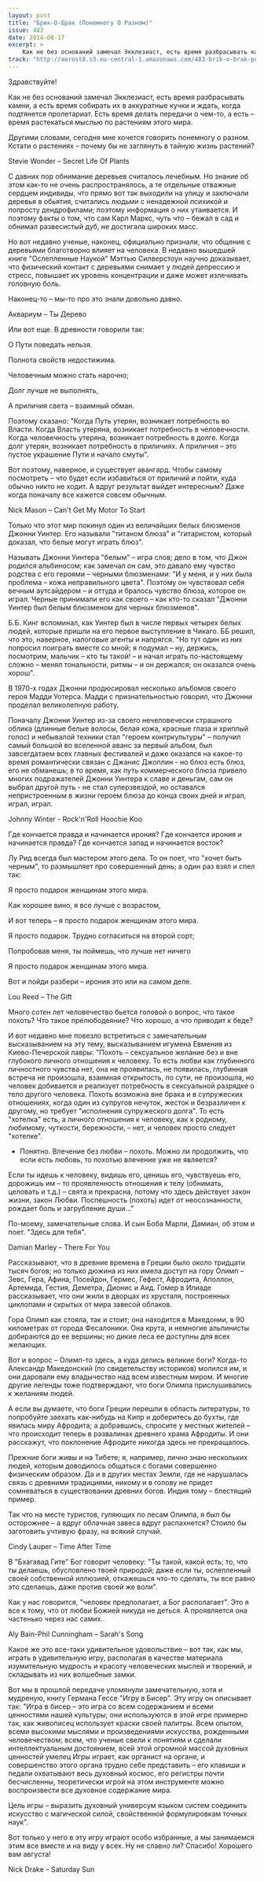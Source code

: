 ```yaml
---
layout: post
title: "Брик-О-Брак (Понемногу О Разном)"
issue: 483
date: 2014-08-17
excerpt: >
    Как не без оснований замечал Экклезиаст, есть время разбрасывать камни, а есть время собирать их в аккуратные кучки и ждать, когда подтянется пролетариат. Есть время делать передачи о чем-то, а есть – время растекаться мыслью по растениям этого мира.
track: "http://aerost8.s3.eu-central-1.amazonaws.com/483-brik-o-brak-ponemnogu-o-raznom.mp3"
---
```


Здравствуйте!

Как не без оснований замечал Экклезиаст, есть время разбрасывать камни, а есть время собирать их в аккуратные кучки и ждать, когда подтянется пролетариат. Есть время делать передачи о чем-то, а есть – время растекаться мыслью по растениям этого мира.

Другими словами, сегодня мне хочется говорить понемногу о разном. Кстати о растениях – почему бы не заглянуть в тайную жизнь растений?

Stevie Wonder – Secret Life Of Plants

С давних пор обнимание деревьев считалось лечебным. Но знание об этом как-то не очень распространялось, а те отдельные отважные сердцем индивиды, что прямо вот так выходили на улицу и заключали деревья в обьятия, считались людьми с ненадежной психикой и попросту дендрофилами; поэтому информация о них утаивается. И поэтому факты о том, что сам Карл Маркс, чуть что – бежал в сад и обнимал развесистый дуб, не достигала широких масс.

Но вот недавно ученые, наконец, официально признали, что общение с деревьями благотворно влияет на человека. В недавно вышедшей книге "Ослепленные Наукой" Мэттью Силверстоун научно доказывает, что физический контакт с деревьями снимает у людей депрессию и стресс, повышает их уровень концентрации и даже может излечивать головную боль.

Наконец-то – мы-то про это знали довольно давно.

Аквариум – Ты Дерево

Или вот еще. В древности говорили так:

О Пути поведать нельзя.

Полнота свойств недостижима.

Человечным можно стать нарочно;

Долг лучше не выполнять,

А приличия света – взаимный обман.

Поэтому сказано: "Когда Путь утерян, возникает потребность во Власти. Когда Власть утеряна, возникает потребность в человечности. Когда человечность утеряна, возникает потребность в долге. Когда долг утерян, возникает потребность в приличиях. А приличия – это пустое украшение Пути и начало смуты".

Вот поэтому, наверное, и существует авангард. Чтобы самому посмотреть – что будет если избавиться от приличий и пойти, куда обычно никто не ходит. А вдруг результат выйдет интересным? Даже когда поначалу все кажется совсем обычным.

Nick Mason – Can't Get My Motor To Start

Только что этот мир покинул один из величайших белых блюзменов Джонни Уинтер. Его называли "титаном блюза" и "гитаристом, который доказал, что белые могут играть блюз".

Называть Джонни Уинтера "белым" – игра слов; дело в том, что Джон родился альбиносом; как замечал он сам, это давало ему чувство родства с его героями – черными блюзменами: "И у меня, и у них была проблема – кожа неправильного цвета". Поэтому он чувствовал себя вечным аутсайдером – и оттуда и бралось чувство блюза, которое он играл. Черные принимали его как своего – как кто-то сказал "Джонни Уинтер был белым блюзменом для черных блюзменов".

Б.Б. Кинг вспоминал, как Уинтер был в числе первых четырех белых людей, которые пришли на его первое выступление в Чикаго. ББ решил, что это, наверное, налоговые агенты и напрягся. "Но тут один из них попросил поиграть вместе со мной; я подумал – ну, держись, посмотрим, мальчик – кто ты такой! – и начал играть по-настоящему сложно – менял тональности, ритмы – и он держался; он оказался очень хорош".

В 1970-х годах Джонни продюсировал несколько альбомов своего героя Мадди Уотерса. Мадди с признательностью говорил, что Джонни проделал великолепную работу.

Поначалу Джонни Уинтер из-за своего нечеловечески страшного облика (длинные белые волосы, белая кожа, красные глаза и хриплый голос) и небывалой техники стал "героем контркультуры" – получил самый большой во вселенной аванс за первый альбом, был завсегдатаем всех главных фестивалей и даже оказался на какое-то время романтически связан с Джанис Джоплин - но блюз есть блюз, его не обманешь; в то время, как путь коммерческого блюза привело многих подражателей Джонни Уинтера к славе и деньгам, сам он выбрал другой путь - не стал суперзвездой, но оставался непристроенным в жизни героем блюза до конца своих дней и играл, играл, играл.

Johnny Winter - Rock'n'Roll Hoochie Koo

Где кончается правда и начинается ирония? Где кончается ирония и начинается правда? Где кончается запад и начинается восток?

Лу Рид всегда был мастером этого дела. То он поет, что "хочет быть черным", то размышляет про совершенный день; а один раз взял и спел так:

Я просто подарок женщинам этого мира.

Как хорошее вино, я все лучше с возрастом,

И вот теперь – я просто подарок женщинам этого мира.

Я просто подарок. Трудно согласиться на второй сорт;

Попробовав меня, ты поймешь, что лучше нет ничего

Я просто подарок женщинам этого мира.

Вот и пойди разбери – ирония это или на самом деле.

Lou Reed – The Gift

Много сотен лет человечество бьется головой о вопрос, что такое похоть? Что такое прелюбодеяние? Что хорошо, а что приводит к беде?

И вот недавно мне повезло встретиться с замечательным высказыванием на эту тему, высказыванием игумена Евмения из Киево-Печерской лавры: "Похоть – сексуальное желание без и вне глубокого личного отношения к человеку. То есть любви как глубинного личностного чувства нет, она не проявилась, не появилась, глубинная встреча не произошла, взаимная открытость, по сути, не произошла, но человек добивается и реализует потребность в сексуальной разрядке о тело другого человека. Похоть возможна вне брака и в супружеских отношениях, когда один из супругов нечуток, жесток и безразличен к другому, но требует "исполнения супружеского долга". То есть "хотелка" есть, а личного отношения к человеку, как к родному, любимому, чуткости, бережности, – нет, и человек просто следует "хотелке".

- Понятно. Влечение без любви – похоть. Можно ли продолжить, что если есть любовь, то похотью влечение уже не является?

Если ты идешь к человеку, видишь его, ценишь его, чувствуешь его, дорожишь им – то проявленность отношения к телу (обнимать, целовать и т.д.) – свята и прекрасна, потому что здесь действует закон жизни, закон Любви. Поспешность (похоть) идет от неосознанности, рождает боль и загрубление души..."

По-моему, замечательные слова. И сын Боба Марли, Дамиан, об этом и поет. "Здесь для тебя".

Damian Marley – There For You

Рассказывают, что в древние времена в Греции было около тридцати тысяч богов; но только дюжина из них имела доступ на гору Олимп – Зевс, Гера, Афина, Посейдон, Гермес, Гефест, Афродита, Аполлон, Артемида, Гестия, Деметра, Дионис и Аид. Гомер в Илиаде рассказывает, что они жили в дворцах из хрусталя, построенных циклопами и скрытых от мира завесой облаков.

Гора Олимп как стояла, так и стоит; она находится в Македонии, в 90 километрах от города Фесалоники. Она крута, и немногие альпинисты добираются до ее вершины; но дикие леса ее доступны для всех желающих.

Вот и вопрос – Олимп-то здесь, а куда делись великие боги? Когда-то Александр Македонский (по свидетельству историков) молился им, и они даровали ему владычество над всем известным миром. И многие другие легенды тоже подтверждают, что боги Олимпа прислушивались к желаниям людей.

А если вы думаете, что боги Греции перешли в область литературы, то попробуйте заехать как-нибудь на Кипр и доберитесь до бухты, где явилась миру Афродита; а добравшись, спросите у местных жителей – что происходит теперь в развалинах древнего храма Афродиты. И они расскажут, что поклонение Афродите никогда здесь не прекращалось.

Прежние боги живы и на Тибете; я, например, лично знаю нескольких людей, которым доводилось общаться с богами совершенно физическим образом. Да и в других местах Земли, где не нарушалась связь с древними традициями, никому и в голову не придет сомневаться в существовании древних богов. Индия тому – блестящий пример.

Так что на месте туристов, гуляющих по лесам Олимпа, я был бы осторожнее – а вдруг облачная завеса вдруг распахнется? Стоило бы заготовить учтивую фразу, на всякий случай.

Cindy Lauper – Time After Time

В "Бхагавад Гите" Бог говорит человеку: "Ты такой, какой есть; то, что ты делаешь, обусловлено твоей природой; даже если ты, ослепленный своей собственной иллюзией, откажешься что-то сделать, ты все равно это сделаешь, даже против своей же воли".

Как у нас говорится, "человек предполагает, а Бог располагает". Это я все к тому, что от любви Божией никуда не деться. А проявляется она частенько через нас самих.

Aly Bain-Phil Cunningham – Sarah's Song

Какое же это все-таки удивительное удовольствие – вот так, как мы, играть в удивительную игру, располагая в качестве материала изумительную мудрость и красоту человеческих мыслей и творений, и складывать из них волшебные замки.

Вот мы в прошлой передаче упомянули замечательную, хотя и мудреную, книгу Германа Гессе "Игру в Бисер". Эту игру он описывает так: "Игра в бисер – это игра со всем содержанием и всеми ценностями нашей культуры; они используются в этой игре примерно так, как живописец использует краски своей палитры. Всем опытом, всеми высокими мыслями и произведениями искусства, рожденными человечеством; всем, что ученые свели к понятиям и сделали интеллектуальным достоянием, всей этой огромной массой духовных ценностей умелец Игры играет, как органист на органе, и совершенство этого органа трудно себе представить – его клавиши и педали охватывают весь духовный космос, его регистры почти бесчисленны, теоретически игрой на этом инструменте можно воспроизвести все духовное содержание мира.

Цель игры – выразить духовный универсум языком систем соединить искусство с магической силой, свойственной формулировкам точных наук".

Вот только у него в эту игру играют особо избранные, а мы занимаемся этим все вместе и на виду у всех. Ну не славно ли? Спасибо! Хорошего вам августа!

Nick Drake – Saturday Sun
